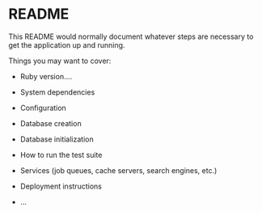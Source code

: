 # README

This README would normally document whatever steps are necessary to get the
application up and running.

Things you may want to cover:

* Ruby version....

* System dependencies

* Configuration

* Database creation

* Database initialization

* How to run the test suite

* Services (job queues, cache servers, search engines, etc.)

* Deployment instructions

* ...
